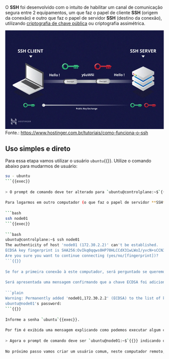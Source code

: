 O **SSH** foi desenvolvido com o intuito de habilitar um canal de comunicação segura entre 2 equipamentos, um que faz o papel de cliente **SSH** (origem da conexão) e outro que faz o papel de servidor **SSH** (destino da conexão), utilizando [criptografia de chave pública](https://medium.com/r/?url=https%3A%2F%2Fpt.wikipedia.org%2Fwiki%2FCriptografia_de_chave_p%25C3%25BAblica) ou criptografia assimétrica.

![SSH](./ssh.png)
Fonte.: <https://www.hostinger.com.br/tutoriais/como-funciona-o-ssh>

## Uso simples e direto

Para essa etapa vamos utilizar o usuário `ubuntu`{{}}. Utilize o comando abaixo para mudarmos de usuário:

```bash
su - ubuntu
```{{exec}}

> O prompt de comando deve ter alterado para `ubuntu@controlplane:~$`{{}} indicando que agora estamos trabalhando com o usuário `ubuntu`{{}} **ainda no computador** chamado `controlplane`{{}}.

Para logarmos em outro computador (o que faz o papel de servidor **SSH**), com um usuário com o mesmo nome do que está logado localmente, simplesmente usamos o comando abaixo:

```bash
ssh node01
```{{exec}}

```bash
ubuntu@controlplane:~$ ssh node01
The authenticity of host 'node01 (172.30.2.2)' can't be established.
ECDSA key fingerprint is SHA256:OvIkq0qqws0HP70HLCCdX31wLWoI/yvcN+sCCN3Krts.
Are you sure you want to continue connecting (yes/no/[fingerprint])?
```{{}}

Se for a primeira conexão à este computador, será perguntado se queremos armazenar localmente a chave ECDSA deste computador, responda `yes`{{exec}}.

Será apresentada uma mensagem confirmando que a chave ECDSA foi adicionada permanentemente e na sequencia se pede a senha de login do usuário `ubuntu`{{}} no computador `node01`{{}}.

```plain
Warning: Permanently added 'node01,172.30.2.2' (ECDSA) to the list of known hosts.
ubuntu@node01's password:
```{{}}

Informe a senha `ubuntu`{{exec}}.

Por fim é exibida uma mensagem explicando como podemos executar algum comando como o usuário `root`{{}}.

> Agora o prompt de comando deve ser `ubuntu@node01:~$`{{}} indicando que estamos trabalhando com o usuário `ubuntu`{{}} **só que no computador** `node01`{{}}.

No próximo passo vamos criar um usuário comum, neste computador remoto, para utiliza-lo nos nossos exercício. Vamos em frente.
